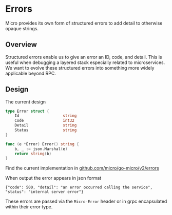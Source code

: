 # Errors

Micro provides its own form of structured errors to add detail to otherwise opaque strings.

## Overview

Structured errors enable us to give an error an ID, code, and detail. This is useful when 
debugging a layered stack especially related to microservices. We want to evolve these 
structured errors into something more widely applicable beyond RPC.

## Design

The current design

```go
type Error struct {
	Id                   string
	Code                 int32
	Detail               string
	Status               string
}

func (e *Error) Error() string {
	b, _ := json.Marshal(e)
	return string(b)
}
```

Find the current implementation in [github.com/micro/go-micro/v2/errors](https://github.com/micro/go-micro/blob/master/errors/errors.go)

When output the error appears in json format

```
{"code": 500, "detail": "an error occurred calling the service", "status": "internal server error"}
```

These errors are passed via the `Micro-Error` header or in grpc encapsulated within their error type.
